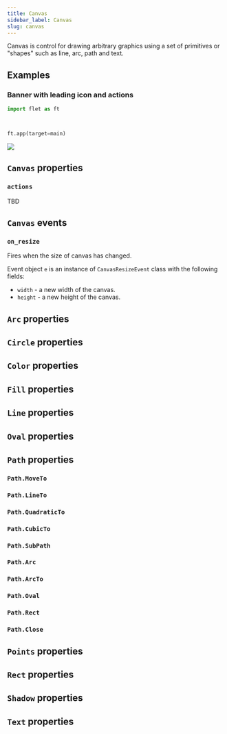```yaml
---
title: Canvas
sidebar_label: Canvas
slug: canvas
---
```


Canvas is control for drawing arbitrary graphics using a set of primitives or "shapes" such as line, arc, path and text.

## Examples

### Banner with leading icon and actions

```python
import flet as ft



ft.app(target=main)
```

<img src="/img/docs/controls/banner/banner-with-custom-content.gif" className="screenshot-40"/>

## `Canvas` properties

### `actions`

TBD

## `Canvas` events

### `on_resize`

Fires when the size of canvas has changed.

Event object `e` is an instance of `CanvasResizeEvent` class with the following fields:

* `width` - a new width of the canvas.
* `height` - a new height of the canvas.

## `Arc` properties

## `Circle` properties

## `Color` properties

## `Fill` properties

## `Line` properties

## `Oval` properties

## `Path` properties

### `Path.MoveTo`

### `Path.LineTo`

### `Path.QuadraticTo`

### `Path.CubicTo`

### `Path.SubPath`

### `Path.Arc`

### `Path.ArcTo`

### `Path.Oval`

### `Path.Rect`

### `Path.Close`

## `Points` properties

## `Rect` properties

## `Shadow` properties

## `Text` properties